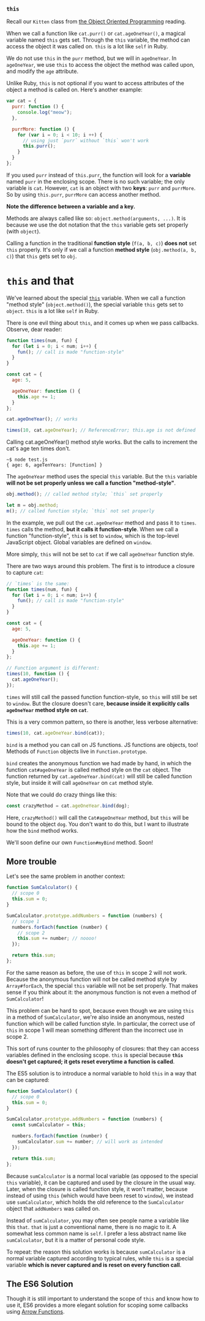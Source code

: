### `this`

Recall our `Kitten` class from [the Object Oriented Programming][oop] reading.

[oop]: object-oriented-js.md

When we call a function like `cat.purr()` or `cat.ageOneYear()`, a magical variable named `this` gets set. Through the `this` variable, the method can access the object it was called on. `this` is a lot like `self` in Ruby.

We do not use `this` in the `purr` method, but we will in `ageOneYear`. In `ageOneYear`, we use `this` to access the object the method was called upon, and modify the `age` attribute.

Unlike Ruby, `this` is not optional if you want to access attributes
of the object a method is called on. Here's another example:

```javascript
var cat = {
  purr: function () {
    console.log("meow");
  },

  purrMore: function () {
    for (var i = 0; i < 10; i ++) {
      // using just `purr` without `this` won't work
      this.purr();
    }
  }
};
```

If you used `purr` instead of `this.purr`, the function will look for
a **variable** named `purr` in the enclosing scope. There is no such
variable; the only variable is `cat`. However, `cat` is an object with
two **keys**: `purr` and `purrMore`. So by using `this.purr`,
`purrMore` can access another method.

**Note the difference between a variable and a key.**

Methods are always called like so: `object.method(arguments, ...)`. It
is because we use the dot notation that the `this` variable gets set
properly (with `object`).

Calling a function in the traditional **function style** (`f(a, b,
c)`) **does not** set `this` properly. It's only if we call a function
**method style** (`obj.method(a, b, c)`) that `this` gets set to
`obj`.


# `this` and that

We've learned about the special [`this`][this] variable. When we call a
function "method style" (`object.method()`), the special variable
`this` gets set to `object`. `this` is a lot like `self` in Ruby.

[this]: https://github.com/appacademy/curriculum/blob/es6/javascript/readings/object-oriented-js.md#this

There is one evil thing about `this`, and it comes up when we pass
callbacks. Observe, dear reader:

```javascript
function times(num, fun) {
  for (let i = 0; i < num; i++) {
    fun(); // call is made "function-style"
  }
}

const cat = {
  age: 5,

  ageOneYear: function () {
    this.age += 1;
  }
};

cat.ageOneYear(); // works

times(10, cat.ageOneYear); // ReferenceError; this.age is not defined
```

Calling cat.ageOneYear() method style works. But the calls to increment the cat's age ten times don't.

```
~$ node test.js
{ age: 6, ageTenYears: [Function] }
```

The `ageOneYear` method uses the special `this` variable. But the
`this` variable **will not be set properly unless we call a function
"method-style"**.

```javascript
obj.method(); // called method style; `this` set properly

let m = obj.method;
m(); // called function style; `this` not set properly
```

In the example, we pull out the `cat.ageOneYear` method and pass it
to `times`. `times` calls the method, **but it calls it
function-style**. When we call a function "function-style", `this` is
set to `window`, which is the top-level JavaScript object. Global
variables are defined on `window`.

More simply, `this` will not be set to `cat` if we call `ageOneYear`
function style.

There are two ways around this problem. The first is to introduce a
closure to capture `cat`:

```javascript
// `times` is the same:
function times(num, fun) {
  for (let i = 0; i < num; i++) {
    fun(); // call is made "function-style"
  }
}

const cat = {
  age: 5,

  ageOneYear: function () {
    this.age += 1;
  }
};

// Function argument is different:
times(10, function () {
  cat.ageOneYear();
});
```

`times` will still call the passed function function-style, so `this`
will still be set to `window`. But the closure doesn't care, **because
inside it explicitly calls `ageOneYear` method style on `cat`**.

This is a very common pattern, so there is another, less verbose
alternative:

```javascript
times(10, cat.ageOneYear.bind(cat));
```

`bind` is a method you can call on JS functions. JS functions are
objects, too! Methods of `Function` objects live in
`Function.prototype`.

`bind` creates the anonymous function we had made by hand, in which
the function `cat#ageOneYear` is called method style on the `cat`
object. The function returned by `cat.ageOneYear.bind(cat)` will
still be called function style, but inside it will call `ageOneYear`
on `cat` method style.

Note that we could do crazy things like this:

```javascript
const crazyMethod = cat.ageOneYear.bind(dog);
```

Here, `crazyMethod()` will call the `Cat#ageOneYear` method, but
`this` will be bound to the object `dog`. You don't want to do this,
but I want to illustrate how the `bind` method works.

We'll soon define our own `Function#myBind` method. Soon!

## More trouble

Let's see the same problem in another context:

```javascript
function SumCalculator() {
  // scope 0
  this.sum = 0;
}

SumCalculator.prototype.addNumbers = function (numbers) {
  // scope 1
  numbers.forEach(function (number) {
    // scope 2
    this.sum += number; // noooo!
  });

  return this.sum;
};
```

For the same reason as before, the use of `this` in scope 2 will not
work. Because the anonymous function will not be called method style
by `Array#forEach`, the special `this` variable will not be set
properly. That makes sense if you think about it: the anonymous
function is not even a method of `SumCalculator`!

This problem can be hard to spot, because even though we are using
`this` in a method of `SumCalculator`, we're also inside an anonymous,
nested function which will be called function style. In particular, the correct use of `this` in scope 1 will mean something different than the incorrect use in scope 2.

This sort of runs counter to the philosophy of closures: that they can
access variables defined in the enclosing scope. `this` is special
because **`this` doesn't get captured; it gets reset everytime a function is called**.

The ES5 solution is to introduce a normal variable to hold `this`
in a way that can be captured:

```javascript
function SumCalculator() {
  // scope 0
  this.sum = 0;
}

SumCalculator.prototype.addNumbers = function (numbers) {
  const sumCalculator = this;

  numbers.forEach(function (number) {
    sumCalculator.sum += number; // will work as intended
  });

  return this.sum;
};
```

Because `sumCalculator` is a normal local variable (as opposed to the
special `this` variable), it can be captured and used by the closure
in the usual way. Later, when the closure is called function style, it
won't matter, because instead of using `this` (which would have been
reset to `window`), we instead use `sumCalculator`, which holds the
old reference to the `SumCalculator` object that `addNumbers` was
called on.

Instead of `sumCalculator`, you may often see people name a variable
like this `that`. `that` is just a conventional name, there is no
magic to it. A somewhat less common name is `self`. I prefer a less
abstract name like `sumCalculator`, but it is a matter of personal
code style.

To repeat: the reason this solution works is because `sumCalculator`
is a normal variable captured according to typical rules, while `this`
is a special variable **which is never captured and is reset on every
function call**.

## The ES6 Solution

Though it is still important to understand the scope of `this` and know how to use it, ES6 provides a more elegant solution for scoping some callbacks using [Arrow Functions](fat-arrows.md).
